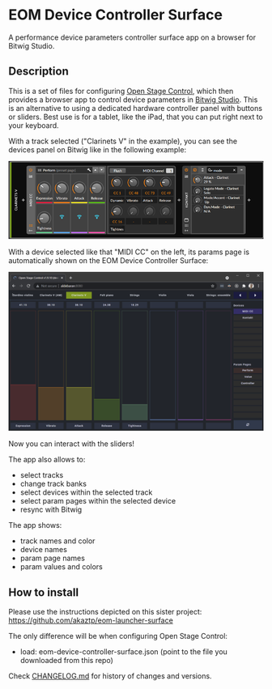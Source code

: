 # EOM Device Controller Surface
A performance device parameters controller surface app on a browser for Bitwig Studio.

## Description
This is a set of files for configuring [Open Stage Control](https://openstagecontrol.ammd.net/), which then provides a browser app to control device parameters in [Bitwig Studio](https://www.bitwig.com/). This is an alternative to using a dedicated hardware controller panel with buttons or sliders. Best use is for a tablet, like the iPad, that you can put right next to your keyboard.

With a track selected ("Clarinets V" in the example), you can see the devices panel on Bitwig like in the following example:

![Bitwig Device Panel Example](./bitwig-device-panel.png)

With a device selected like that "MIDI CC" on the left, its params page is automatically shown on the EOM Device Controller Surface:

![EOM Device Controller Surface Example](./surface.png)

Now you can interact with the sliders!

The app also allows to:
- select tracks
- change track banks
- select devices within the selected track
- select param pages within the selected device
- resync with Bitwig

The app shows:
- track names and color
- device names
- param page names
- param values and colors

## How to install

Please use the instructions depicted on this sister project: https://github.com/akaztp/eom-launcher-surface

The only difference will be when configuring Open Stage Control:
- load: eom-device-controller-surface.json (point to the file you downloaded from this repo)


Check [CHANGELOG.md](./CHANGELOG.md) for history of changes and versions.
